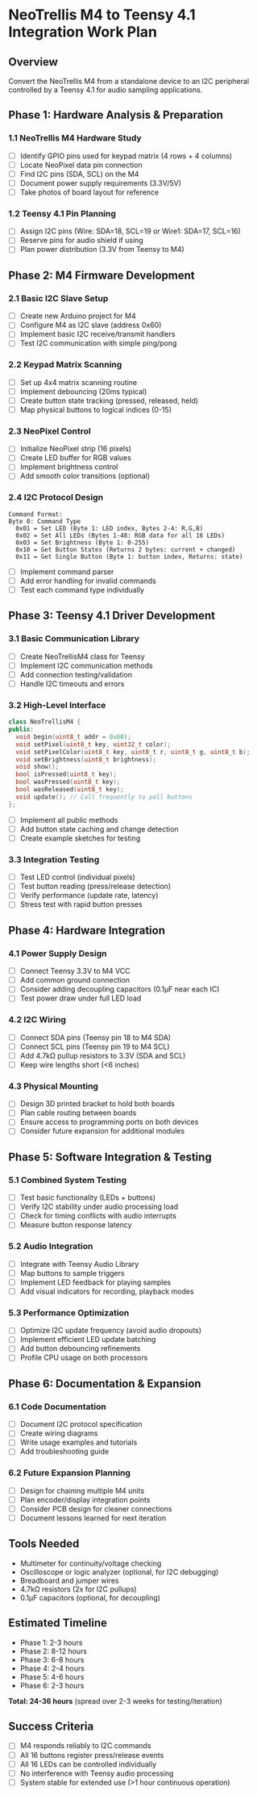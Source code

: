 # NeoTrellis M4 to Teensy 4.1 Integration Work Plan

## Overview
Convert the NeoTrellis M4 from a standalone device to an I2C peripheral controlled by a Teensy 4.1 for audio sampling applications.

## Phase 1: Hardware Analysis & Preparation

### 1.1 NeoTrellis M4 Hardware Study
- [ ] Identify GPIO pins used for keypad matrix (4 rows + 4 columns)
- [ ] Locate NeoPixel data pin connection
- [ ] Find I2C pins (SDA, SCL) on the M4
- [ ] Document power supply requirements (3.3V/5V)
- [ ] Take photos of board layout for reference

### 1.2 Teensy 4.1 Pin Planning
- [ ] Assign I2C pins (Wire: SDA=18, SCL=19 or Wire1: SDA=17, SCL=16)
- [ ] Reserve pins for audio shield if using
- [ ] Plan power distribution (3.3V from Teensy to M4)

## Phase 2: M4 Firmware Development

### 2.1 Basic I2C Slave Setup
- [ ] Create new Arduino project for M4
- [ ] Configure M4 as I2C slave (address 0x60)
- [ ] Implement basic I2C receive/transmit handlers
- [ ] Test I2C communication with simple ping/pong

### 2.2 Keypad Matrix Scanning
- [ ] Set up 4x4 matrix scanning routine
- [ ] Implement debouncing (20ms typical)
- [ ] Create button state tracking (pressed, released, held)
- [ ] Map physical buttons to logical indices (0-15)

### 2.3 NeoPixel Control
- [ ] Initialize NeoPixel strip (16 pixels)
- [ ] Create LED buffer for RGB values
- [ ] Implement brightness control
- [ ] Add smooth color transitions (optional)

### 2.4 I2C Protocol Design
```
Command Format:
Byte 0: Command Type
  0x01 = Set LED (Byte 1: LED index, Bytes 2-4: R,G,B)
  0x02 = Set All LEDs (Bytes 1-48: RGB data for all 16 LEDs)
  0x03 = Set Brightness (Byte 1: 0-255)
  0x10 = Get Button States (Returns 2 bytes: current + changed)
  0x11 = Get Single Button (Byte 1: button index, Returns: state)
```

- [ ] Implement command parser
- [ ] Add error handling for invalid commands
- [ ] Test each command type individually

## Phase 3: Teensy 4.1 Driver Development

### 3.1 Basic Communication Library
- [ ] Create NeoTrellisM4 class for Teensy
- [ ] Implement I2C communication methods
- [ ] Add connection testing/validation
- [ ] Handle I2C timeouts and errors

### 3.2 High-Level Interface
```cpp
class NeoTrellisM4 {
public:
  void begin(uint8_t addr = 0x60);
  void setPixel(uint8_t key, uint32_t color);
  void setPixelColor(uint8_t key, uint8_t r, uint8_t g, uint8_t b);
  void setBrightness(uint8_t brightness);
  void show();
  bool isPressed(uint8_t key);
  bool wasPressed(uint8_t key);
  bool wasReleased(uint8_t key);
  void update(); // Call frequently to poll buttons
};
```

- [ ] Implement all public methods
- [ ] Add button state caching and change detection
- [ ] Create example sketches for testing

### 3.3 Integration Testing
- [ ] Test LED control (individual pixels)
- [ ] Test button reading (press/release detection)
- [ ] Verify performance (update rate, latency)
- [ ] Stress test with rapid button presses

## Phase 4: Hardware Integration

### 4.1 Power Supply Design
- [ ] Connect Teensy 3.3V to M4 VCC
- [ ] Add common ground connection
- [ ] Consider adding decoupling capacitors (0.1μF near each IC)
- [ ] Test power draw under full LED load

### 4.2 I2C Wiring
- [ ] Connect SDA pins (Teensy pin 18 to M4 SDA)
- [ ] Connect SCL pins (Teensy pin 19 to M4 SCL)
- [ ] Add 4.7kΩ pullup resistors to 3.3V (SDA and SCL)
- [ ] Keep wire lengths short (<6 inches)

### 4.3 Physical Mounting
- [ ] Design 3D printed bracket to hold both boards
- [ ] Plan cable routing between boards
- [ ] Ensure access to programming ports on both devices
- [ ] Consider future expansion for additional modules

## Phase 5: Software Integration & Testing

### 5.1 Combined System Testing
- [ ] Test basic functionality (LEDs + buttons)
- [ ] Verify I2C stability under audio processing load
- [ ] Check for timing conflicts with audio interrupts
- [ ] Measure button response latency

### 5.2 Audio Integration
- [ ] Integrate with Teensy Audio Library
- [ ] Map buttons to sample triggers
- [ ] Implement LED feedback for playing samples
- [ ] Add visual indicators for recording, playback modes

### 5.3 Performance Optimization
- [ ] Optimize I2C update frequency (avoid audio dropouts)
- [ ] Implement efficient LED update batching
- [ ] Add button debouncing refinements
- [ ] Profile CPU usage on both processors

## Phase 6: Documentation & Expansion

### 6.1 Code Documentation
- [ ] Document I2C protocol specification
- [ ] Create wiring diagrams
- [ ] Write usage examples and tutorials
- [ ] Add troubleshooting guide

### 6.2 Future Expansion Planning
- [ ] Design for chaining multiple M4 units
- [ ] Plan encoder/display integration points
- [ ] Consider PCB design for cleaner connections
- [ ] Document lessons learned for next iteration

## Tools Needed
- Multimeter for continuity/voltage checking
- Oscilloscope or logic analyzer (optional, for I2C debugging)
- Breadboard and jumper wires
- 4.7kΩ resistors (2x for I2C pullups)
- 0.1μF capacitors (optional, for decoupling)

## Estimated Timeline
- Phase 1: 2-3 hours
- Phase 2: 8-12 hours
- Phase 3: 6-8 hours
- Phase 4: 2-4 hours
- Phase 5: 4-6 hours
- Phase 6: 2-3 hours

**Total: 24-36 hours** (spread over 2-3 weeks for testing/iteration)

## Success Criteria
- [ ] M4 responds reliably to I2C commands
- [ ] All 16 buttons register press/release events
- [ ] All 16 LEDs can be controlled individually
- [ ] No interference with Teensy audio processing
- [ ] System stable for extended use (>1 hour continuous operation)
